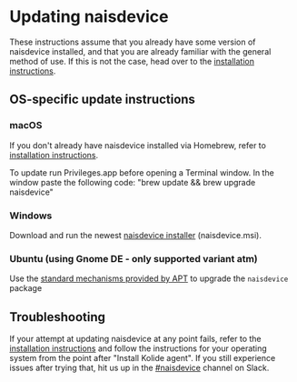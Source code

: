 # Updating naisdevice

These instructions assume that you already have some version of naisdevice installed, and that you are already familiar with the general method of use.
If this is not the case, head over to the [installation instructions](./install.md).

## OS-specific update instructions

### macOS

If you don't already have naisdevice installed via Homebrew, refer to [installation instructions](./install.md).

To update run Privileges.app before opening a Terminal window.
In the window paste the following code: "brew update && brew upgrade naisdevice"

### Windows

Download and run the newest [naisdevice installer](https://github.com/nais/device/releases/latest) \(naisdevice.msi\).

### Ubuntu \(using Gnome DE - only supported variant atm\)

Use the [standard mechanisms  provided by APT](https://ubuntu.com/server/docs/package-management) to upgrade the `naisdevice` package

## Troubleshooting

If your attempt at updating naisdevice at any point fails, refer to the [installation instructions](./install.md) and follow the instructions for your operating system from the point after "Install Kolide agent".
If you still experience issues after trying that, hit us up in the [#naisdevice](https://nav-it.slack.com/archives/C013XV66XHB) channel on Slack.
